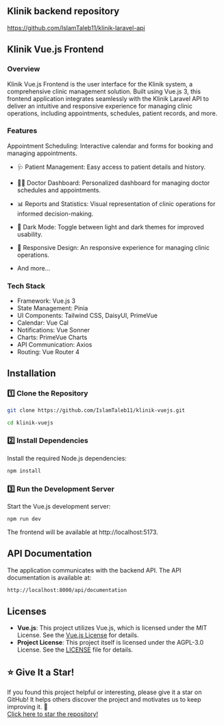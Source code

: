 ## Klinik backend repository 
https://github.com/IslamTaleb11/klinik-laravel-api

## Klinik Vue.js Frontend
### Overview
Klinik Vue.js Frontend is the user interface for the Klinik system, a comprehensive clinic management solution. Built using Vue.js 3, this frontend application integrates seamlessly with the Klinik Laravel API to deliver an intuitive and responsive experience for managing clinic operations, including appointments, schedules, patient records, and more.

### Features
Appointment Scheduling: Interactive calendar and forms for booking and managing appointments.
- 🩺 Patient Management: Easy access to patient details and history.
- 👨‍⚕️ Doctor Dashboard: Personalized dashboard for managing doctor schedules and appointments.

- 📊 Reports and Statistics: Visual representation of clinic operations for informed decision-making.
- 🌙 Dark Mode: Toggle between light and dark themes for improved usability.
- 📱 Responsive Design: An responsive experience for managing clinic operations.
- And more...
### Tech Stack
 - Framework: Vue.js 3
 - State Management: Pinia
 - UI Components: Tailwind CSS, DaisyUI, PrimeVue
 - Calendar: Vue Cal
 - Notifications: Vue Sonner
 - Charts: PrimeVue Charts
 - API Communication: Axios
 - Routing: Vue Router 4

## Installation
### 1️⃣ Clone the Repository

```bash
git clone https://github.com/IslamTaleb11/klinik-vuejs.git
```
```bash
cd klinik-vuejs
```
### 2️⃣ Install Dependencies
Install the required Node.js dependencies:
```bash
npm install
```
### 3️⃣ Run the Development Server
Start the Vue.js development server:
```bash
npm run dev
```
The frontend will be available at http://localhost:5173.


## API Documentation
The application communicates with the backend API. The API documentation is available at:
```bash
http://localhost:8000/api/documentation
```

## Licenses
- **Vue.js**: This project utilizes Vue.js, which is licensed under the MIT License. See the [Vue.js License](https://github.com/vuejs/core/blob/main/LICENSE) for details.
- **Project License**: This project itself is licensed under the AGPL-3.0 License. See the [LICENSE](LICENSE) file for details.

## ⭐ Give It a Star!
If you found this project helpful or interesting, please give it a star on GitHub! It helps others discover the project and motivates us to keep improving it. 🌟  
[Click here to star the repository!](https://github.com/IslamTaleb11/klinik-vuejs)  
